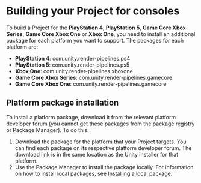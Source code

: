 # Building your Project for consoles

To build a Project for the **PlayStation 4**, **PlayStation 5**, **Game Core Xbox Series**, **Game Core Xbox One** or **Xbox One**, you need to install an additional package for each platform you want to support. The packages for each platform are:

- **PlayStation 4**: com.unity.render-pipelines.ps4
- **PlayStation 5**: com.unity.render-pipelines.ps5
- **Xbox One**: com.unity.render-pipelines.xboxone
- **Game Core Xbox Series**: com.unity.render-pipelines.gamecore
- **Game Core Xbox One**: com.unity.render-pipelines.gamecore

## Platform package installation

To install a platform package, download it from the relevant platform developer forum (you cannot get these packages from the package registry or Package Manager). To do this:

1. Download the package for the platform that your Project targets. You can find each package on its respective platform developer forum. The download link is in the same location as the Unity installer for that platform.
2. Use the Package Manager to install the package locally. For information on how to install local packages, see[ Installing a local package](https://docs.unity3d.com/Manual/upm-ui-local.html).
